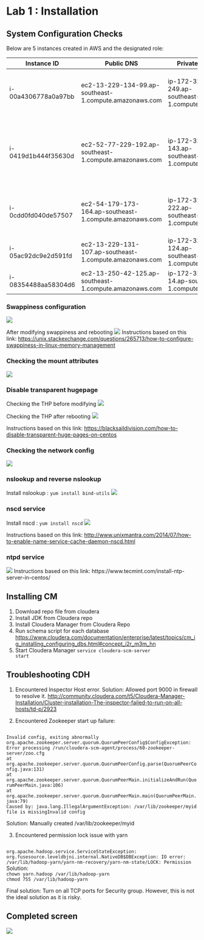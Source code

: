 # Lab 1 : Installation
## System Configuration Checks

Below are 5 instances created in AWS and the designated role:

Instance ID         |	Public DNS                                              | Private DNS                                       | Role
--------------------|---------------------------------------------------------|---------------------------------------------------|--------------------------------------------------------------
i-00a4306778a0a97bb | ec2-13-229-134-99.ap-southeast-1.compute.amazonaws.com	| ip-172-31-29-249.ap-southeast-1.compute.internal	| MariaDB, CM, Hue, Oozie, Hive, Zookeeper, Management Services
i-0419d1b444f35630d	| ec2-52-77-229-192.ap-southeast-1.compute.amazonaws.com	| ip-172-31-16-143.ap-southeast-1.compute.internal	| Primary NameNode, Resource Manager, Job History, Zookeeper, DataNode, Node Manager
i-0cdd0fd040de57507	| ec2-54-179-173-164.ap-southeast-1.compute.amazonaws.com	| ip-172-31-25-222.ap-southeast-1.compute.internal	| Secondary NameNode, Zookeeper, DataNode, Node Manager
i-05ac92dc9e2d591fd	| ec2-13-229-131-107.ap-southeast-1.compute.amazonaws.com	| ip-172-31-29-124.ap-southeast-1.compute.internal	| DataNode, Node Manager
i-08354488aa58304d6	| ec2-13-250-42-125.ap-southeast-1.compute.amazonaws.com	| ip-172-31-30-14.ap-southeast-1.compute.internal	  | DataNode, Node Manager


### Swappiness configuration

<img src="./swappinesscheck1.png"/>


After modifying swappiness and rebooting
<img src="swappinesscheck2.png"/>
Instructions based on this link:
https://unix.stackexchange.com/questions/265713/how-to-configure-swappiness-in-linux-memory-management


### Checking the mount attributes
<img src="./mountattributes1.png"/>

### Disable transparent hugepage
Checking the THP before modifying
<img src="./thp1.png"/>

Checking the THP after rebooting
<img src="./thp2.png"/>

Instructions based on this link:
https://blacksaildivision.com/how-to-disable-transparent-huge-pages-on-centos



### Checking the network config
<img src="./networkconfig.png"/>

### nslookup and reverse nslookup

Install nslookup : <code>yum install bind-utils</code>
<img src="./nslookup.png" />

### nscd service
Install nscd : <code>yum install nscd</code>
<img src="./nscd.png" />

Instructions based on this link:
http://www.unixmantra.com/2014/07/how-to-enable-name-service-cache-daemon-nscd.html

### ntpd service
<img src="./ntpd.png" />
Instructions based on this link:
https://www.tecmint.com/install-ntp-server-in-centos/



## Installing CM
1. Download repo file from cloudera
2. Install JDK from Cloudera repo
3. Install Cloudera Manager from Cloudera Repo
4. Run schema script for each database
https://www.cloudera.com/documentation/enterprise/latest/topics/cm_ig_installing_configuring_dbs.html#concept_i2r_m3m_hn
5. Start Cloudera Manager
<code>service cloudera-scm-server start</code>

## Troubleshooting CDH

1. Encountered Inspector Host error.
Solution: Allowed port 9000 in firewall to resolve it. http://community.cloudera.com/t5/Cloudera-Manager-Installation/Cluster-installation-The-inspector-failed-to-run-on-all-hosts/td-p/2923


2. Encountered Zookeeper start up failure:

<code>
Invalid config, exiting abnormally
org.apache.zookeeper.server.quorum.QuorumPeerConfig$ConfigException: Error processing /run/cloudera-scm-agent/process/60-zookeeper-server/zoo.cfg
at org.apache.zookeeper.server.quorum.QuorumPeerConfig.parse(QuorumPeerConfig.java:131)
at org.apache.zookeeper.server.quorum.QuorumPeerMain.initializeAndRun(QuorumPeerMain.java:106)
at org.apache.zookeeper.server.quorum.QuorumPeerMain.main(QuorumPeerMain.java:79)
Caused by: java.lang.IllegalArgumentException: /var/lib/zookeeper/myid file is missingInvalid config
</code>

Solution: Manually created /var/lib/zookeeper/myid

3. Encountered permission lock issue with yarn
<code>
org.apache.hadoop.service.ServiceStateException: org.fusesource.leveldbjni.internal.NativeDB$DBException: IO error: /var/lib/hadoop-yarn/yarn-nm-recovery/yarn-nm-state/LOCK: Permission
</code>
Solution:
<code>
chown yarn.hadoop /var/lib/hadoop-yarn
chmod 755 /var/lib/hadoop-yarn
</code>

Final solution: Turn on all TCP ports for Security group. However, this is not the ideal solution as it is risky.


## Completed screen
<img src="./3_cm_installed.PNG" />
